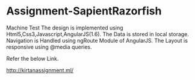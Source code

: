 # Assignment-SapientRazorfish
Machine Test 
The design is implemented using Html5,Css3,Javascript,AngularJS(1.6).
The Data is stored in local storage.
Navigation is Handled using ngRoute Module of AngularJS.
The Layout is responsive using @media queries.

Refer the below Link.

http://kirtanassignment.ml/

